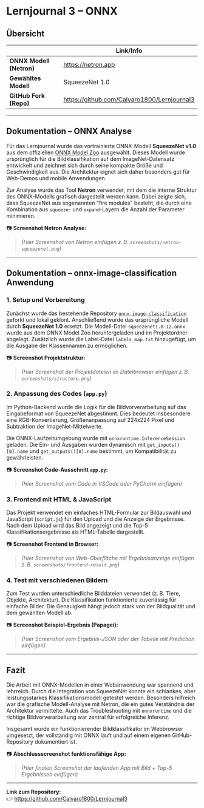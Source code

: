 # Lernjournal 3 – ONNX

## Übersicht

|                           | Link/Info                                                  |
|---------------------------|------------------------------------------------------------|
| **ONNX Modell (Netron)**  | https://netron.app                                          |
| **Gewähltes Modell**      | SqueezeNet 1.0                                              |
| **GitHub Fork (Repo)**    | https://github.com/Calvaro1800/Lernjournal3                |

---

## Dokumentation – ONNX Analyse

Für das Lernjournal wurde das vortrainierte ONNX-Modell **SqueezeNet v1.0** aus dem offiziellen [ONNX Model Zoo](https://github.com/onnx/models) ausgewählt. Dieses Modell wurde ursprünglich für die Bildklassifikation auf dem ImageNet-Datensatz entwickelt und zeichnet sich durch seine kompakte Größe und Geschwindigkeit aus. Die Architektur eignet sich daher besonders gut für Web-Demos und mobile Anwendungen.

Zur Analyse wurde das Tool **Netron** verwendet, mit dem die interne Struktur des ONNX-Modells grafisch dargestellt werden kann. Dabei zeigte sich, dass SqueezeNet aus sogenannten "fire modules" besteht, die durch eine Kombination aus `squeeze`- und `expand`-Layern die Anzahl der Parameter minimieren.

📷 **Screenshot Netron Analyse:**
> *(Hier Screenshot von Netron einfügen z. B. `screenshots/netron-squeezenet.png`)*

---

## Dokumentation – onnx-image-classification Anwendung

### 1. Setup und Vorbereitung

Zunächst wurde das bestehende Repository [`onnx-image-classification`](https://github.com/microsoft/onnx-image-classification) geforkt und lokal geklont. Anschließend wurde das ursprüngliche Modell durch **SqueezeNet 1.0** ersetzt. Die Modell-Datei `squeezenet1.0-12.onnx` wurde aus dem ONNX Model Zoo heruntergeladen und im Projektordner abgelegt. Zusätzlich wurde die Label-Datei `labels_map.txt` hinzugefügt, um die Ausgabe der Klassennamen zu ermöglichen.

📷 **Screenshot Projektstruktur:**
> *(Hier Screenshot der Projektdateien im Dateibrowser einfügen z. B. `screenshots/structure.png`)*

### 2. Anpassung des Codes (`app.py`)

Im Python-Backend wurde die Logik für die Bildvorverarbeitung auf das Eingabeformat von SqueezeNet abgestimmt. Dies bedeutet insbesondere eine RGB-Konvertierung, Größenanpassung auf 224x224 Pixel und Subtraktion der ImageNet-Mittelwerte.

Die ONNX-Laufzeitumgebung wurde mit `onnxruntime.InferenceSession` geladen. Die Ein- und Ausgaben wurden dynamisch mit `get_inputs()[0].name` und `get_outputs()[0].name` bestimmt, um Kompatibilität zu gewährleisten.

📷 **Screenshot Code-Ausschnitt `app.py`:**
> *(Hier Screenshot vom Code in VSCode oder PyCharm einfügen)*

### 3. Frontend mit HTML & JavaScript

Das Projekt verwendet ein einfaches HTML-Formular zur Bildauswahl und JavaScript (`script.js`) für den Upload und die Anzeige der Ergebnisse. Nach dem Upload wird das Bild angezeigt und die Top-5 Klassifikationsergebnisse als HTML-Tabelle dargestellt.

📷 **Screenshot Frontend in Browser:**
> *(Hier Screenshot von Web-Oberfläche mit Ergebnisanzeige einfügen z. B. `screenshots/frontend-result.png`)*

### 4. Test mit verschiedenen Bildern

Zum Test wurden unterschiedliche Bilddateien verwendet (z. B. Tiere, Objekte, Architektur). Die Klassifikation funktionierte zuverlässig für einfache Bilder. Die Genauigkeit hängt jedoch stark von der Bildqualität und dem gewählten Modell ab.

📷 **Screenshot Beispiel-Ergebnis (Papagei):**
> *(Hier Screenshot vom Ergebnis-JSON oder der Tabelle mit Prediction einfügen)*

---

## Fazit

Die Arbeit mit ONNX-Modellen in einer Webanwendung war spannend und lehrreich. Durch die Integration von SqueezeNet konnte ein schlankes, aber leistungsstarkes Klassifikationsmodell getestet werden. Besonders hilfreich war die grafische Modell-Analyse mit Netron, die ein gutes Verständnis der Architektur vermittelte. Auch das Troubleshooting mit `onnxruntime` und die richtige Bildvorverarbeitung war zentral für erfolgreiche Inferenz.

Insgesamt wurde ein funktionierender Bildklassifikator im Webbrowser umgesetzt, der vollständig mit ONNX läuft und auf einem eigenen GitHub-Repository dokumentiert ist.

📷 **Abschlussscreenshot funktionsfähige App:**
> *(Hier finalen Screenshot der laufenden App mit Bild + Top-5 Ergebnissen einfügen)*

---

**Link zum Repository:**  
👉 https://github.com/Calvaro1800/Lernjournal3
